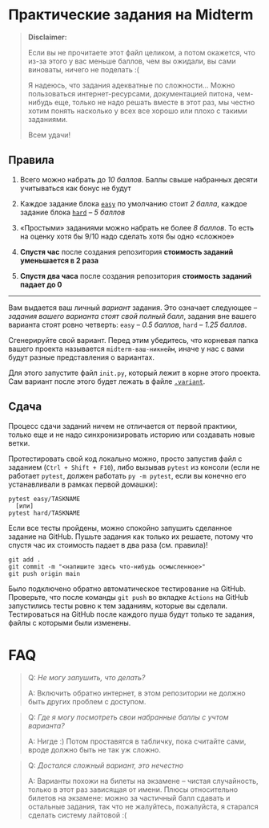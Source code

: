 # Практические задания на Midterm

> **Disclaimer:**
>
> Если вы не прочитаете этот файл целиком, а потом окажется, что из-за этого у вас меньше баллов, чем вы ожидали,
> вы сами виноваты, ничего не поделать :(
>
> Я надеюсь, что задания адекватные по сложности... Можно пользоваться интернет-ресурсами, документацией питона,
> чем-нибудь еще, только не надо решать вместе в этот раз, мы честно хотим понять насколько у всех все хорошо или плохо
> с такими заданиями.
>
> Всем удачи!

## Правила

1. Всего можно набрать до *10 баллов*. Баллы свыше набранных десяти учитываться как бонус не будут

2. Каждое задание блока [`easy`](easy) по умолчанию стоит *2 балла*, каждое задание блока [`hard`](hard) &ndash; *5
   баллов*

3. &laquo;Простыми&raquo; заданиями можно набрать не более *8 баллов*. То есть на оценку хотя бы 9/10 надо сделать хотя
   бы одно &laquo;сложное&raquo;

4. **Спустя час** после создания репозитория **стоимость заданий уменьшается в 2 раза**

5. **Спустя два часа** после создания репозитория **стоимость заданий падает до 0**

---

Вам выдается ваш личный _вариант_ задания. Это означает следующее &ndash; _задания вашего варианта стоят свой полный
балл_, задания вне вашего варианта стоят ровно четверть: `easy` &ndash; _0.5 баллов_, `hard` &ndash; _1.25 баллов_.

Сгенерируйте свой вариант. Перед этим убедитесь, что корневая папка вашего проекта называется
`midterm-ваш-никнейм`, иначе у нас с вами будут разные представления о вариантах.

Для этого запустите файл `init.py`, который лежит в корне этого проекта. Сам вариант после этого будет лежать в
файле [`.variant`](.variant).

## Сдача

Процесс сдачи заданий ничем не отличается от первой практики, только еще и не надо синхронизировать историю или 
создавать новые ветки.

Протестировать свой код локально можно, просто запустив файл с заданием (`Ctrl + Shift + F10`), либо вызывав `pytest` из
консоли (если не работает `pytest`, должен работать `py -m pytest`, если вы конечно его устанавливали в рамках 
первой домашки):

```shell
pytest easy/TASKNAME
  [или]
pytest hard/TASKNAME
```

Если все тесты пройдены, можно спокойно запушить сделанное задание на GitHub. Пушьте задания как только их решаете,
потому что спустя час их стоимость падает в два раза (см. правила)!

```shell
git add .
git commit -m "<напишите здесь что-нибудь осмысленное>"
git push origin main
```

Было подключено обратно автоматическое тестирование на GitHub. Проверьте, что после команды `git push` во
вкладке `Actions` на GitHub запустились тесты ровно к тем заданиям, которые вы сделали. Тестироваться на GitHub после
каждого пуша будут только те задания, файлы с которыми были изменены.

# FAQ

> Q: _Не могу запушить, что делать?_
>
> A: Включить обратно интернет, в этом репозитории не должно быть других проблем с доступом.

> Q: _Где я могу посмотреть свои набранные баллы с учтом варианта?_
>
> A: Нигде :) Потом проставятся в табличку, пока считайте сами, вроде должно быть не так уж сложно.

> Q: _Достался сложный вариант, это нечестно_
>
> A: Варианты похожи на билеты на экзамене &ndash; чистая случайность, только в этот раз зависящая от имени. Плюсы
> относительно билетов на экзамене: можно за частичный балл сдавать и остальные задания, так что не жалуйтесь,
> пожалуйста, я старался сделать систему лайтовой :(
